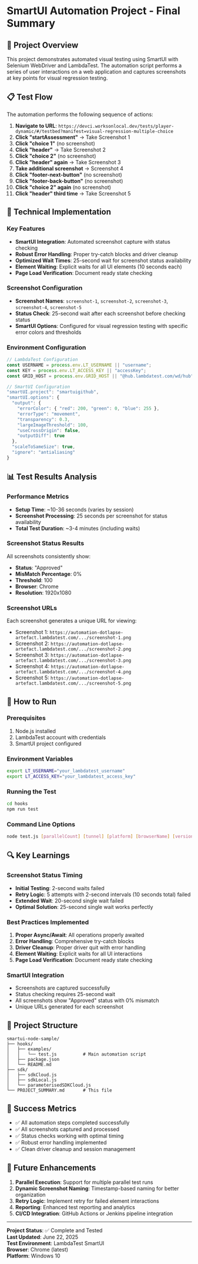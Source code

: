 # SmartUI Automation Project - Final Summary

## 🎯 Project Overview
This project demonstrates automated visual testing using SmartUI with Selenium WebDriver and LambdaTest. The automation script performs a series of user interactions on a web application and captures screenshots at key points for visual regression testing.

## 📋 Test Flow
The automation performs the following sequence of actions:

1. **Navigate to URL**: `https://devci.worksonlocal.dev/tests/player-dynamic/#/testbed?manifest=visual-regression-multiple-choice`
2. **Click "startAssessment"** → Take Screenshot 1
3. **Click "choice 1"** (no screenshot)
4. **Click "header"** → Take Screenshot 2
5. **Click "choice 2"** (no screenshot)
6. **Click "header" again** → Take Screenshot 3
7. **Take additional screenshot** → Screenshot 4
8. **Click "footer-next-button"** (no screenshot)
9. **Click "footer-back-button"** (no screenshot)
10. **Click "choice 2" again** (no screenshot)
11. **Click "header" third time** → Take Screenshot 5

## 🔧 Technical Implementation

### Key Features
- **SmartUI Integration**: Automated screenshot capture with status checking
- **Robust Error Handling**: Proper try-catch blocks and driver cleanup
- **Optimized Wait Times**: 25-second wait for screenshot status availability
- **Element Waiting**: Explicit waits for all UI elements (10 seconds each)
- **Page Load Verification**: Document ready state checking

### Screenshot Configuration
- **Screenshot Names**: `screenshot-1`, `screenshot-2`, `screenshot-3`, `screenshot-4`, `screenshot-5`
- **Status Check**: 25-second wait after each screenshot before checking status
- **SmartUI Options**: Configured for visual regression testing with specific error colors and thresholds

### Environment Configuration
```javascript
// LambdaTest Configuration
const USERNAME = process.env.LT_USERNAME || "username";
const KEY = process.env.LT_ACCESS_KEY || "accessKey";
const GRID_HOST = process.env.GRID_HOST || "@hub.lambdatest.com/wd/hub";

// SmartUI Configuration
"smartUI.project": "smartuigithub",
"smartUI.options": {
  "output": {
    "errorColor": { "red": 200, "green": 0, "blue": 255 },
    "errorType": "movement",
    "transparency": 0.3,
    "largeImageThreshold": 100,
    "useCrossOrigin": false,
    "outputDiff": true
  },
  "scaleToSameSize": true,
  "ignore": "antialiasing"
}
```

## 📊 Test Results Analysis

### Performance Metrics
- **Setup Time**: ~10-36 seconds (varies by session)
- **Screenshot Processing**: 25 seconds per screenshot for status availability
- **Total Test Duration**: ~3-4 minutes (including waits)

### Screenshot Status Results
All screenshots consistently show:
- **Status**: "Approved"
- **MisMatch Percentage**: 0%
- **Threshold**: 100
- **Browser**: Chrome
- **Resolution**: 1920x1080

### Screenshot URLs
Each screenshot generates a unique URL for viewing:
- Screenshot 1: `https://automation-dotlapse-artefact.lambdatest.com/.../screenshot-1.png`
- Screenshot 2: `https://automation-dotlapse-artefact.lambdatest.com/.../screenshot-2.png`
- Screenshot 3: `https://automation-dotlapse-artefact.lambdatest.com/.../screenshot-3.png`
- Screenshot 4: `https://automation-dotlapse-artefact.lambdatest.com/.../screenshot-4.png`
- Screenshot 5: `https://automation-dotlapse-artefact.lambdatest.com/.../screenshot-5.png`

## 🚀 How to Run

### Prerequisites
1. Node.js installed
2. LambdaTest account with credentials
3. SmartUI project configured

### Environment Variables
```bash
export LT_USERNAME="your_lambdatest_username"
export LT_ACCESS_KEY="your_lambdatest_access_key"
```

### Running the Test
```bash
cd hooks
npm run test
```

### Command Line Options
```bash
node test.js [parallelCount] [tunnel] [platform] [browserName] [version]
```

## 🔍 Key Learnings

### Screenshot Status Timing
- **Initial Testing**: 2-second waits failed
- **Retry Logic**: 5 attempts with 2-second intervals (10 seconds total) failed
- **Extended Wait**: 20-second single wait failed
- **Optimal Solution**: 25-second single wait works perfectly

### Best Practices Implemented
1. **Proper Async/Await**: All operations properly awaited
2. **Error Handling**: Comprehensive try-catch blocks
3. **Driver Cleanup**: Proper driver quit with error handling
4. **Element Waiting**: Explicit waits for all UI interactions
5. **Page Load Verification**: Document ready state checking

### SmartUI Integration
- Screenshots are captured successfully
- Status checking requires 25-second wait
- All screenshots show "Approved" status with 0% mismatch
- Unique URLs generated for each screenshot

## 📁 Project Structure
```
smartui-node-sample/
├── hooks/
│   ├── examples/
│   │   └── test.js          # Main automation script
│   ├── package.json
│   └── README.md
├── sdk/
│   ├── sdkCloud.js
│   ├── sdkLocal.js
│   └── parameterisedSDKCloud.js
└── PROJECT_SUMMARY.md       # This file
```

## 🎉 Success Metrics
- ✅ All automation steps completed successfully
- ✅ All screenshots captured and processed
- ✅ Status checks working with optimal timing
- ✅ Robust error handling implemented
- ✅ Clean driver cleanup and session management

## 🔮 Future Enhancements
1. **Parallel Execution**: Support for multiple parallel test runs
2. **Dynamic Screenshot Naming**: Timestamp-based naming for better organization
3. **Retry Logic**: Implement retry for failed element interactions
4. **Reporting**: Enhanced test reporting and analytics
5. **CI/CD Integration**: GitHub Actions or Jenkins pipeline integration

---
**Project Status**: ✅ Complete and Tested  
**Last Updated**: June 22, 2025  
**Test Environment**: LambdaTest SmartUI  
**Browser**: Chrome (latest)  
**Platform**: Windows 10 